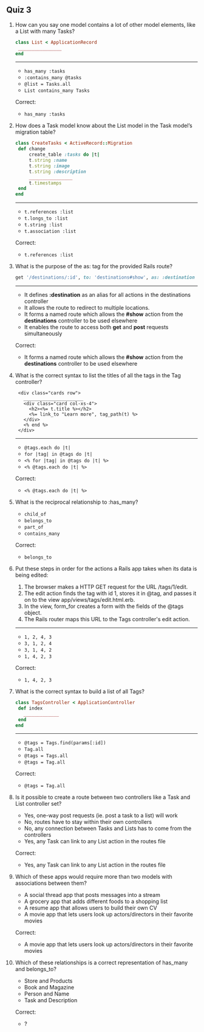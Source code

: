 ## Quiz 3

1. How can you say one model contains a lot of other model elements, like a List with many Tasks?

   ```ruby
   class List < ApplicationRecord
    ________________
   end
   ```

   ***

   - `has_many :tasks`
   - `:contains_many @tasks`
   - `@list = Tasks.all`
   - `List contains_many Tasks`

   Correct:

   - `has_many :tasks`

2. How does a Task model know about the List model in the Task model’s migration table?

   ```ruby
   class CreateTasks < ActiveRecord::Migration
    def change
        create_table :tasks do |t|
        t.string :name
        t.string :image
        t.string :description
        ________________
        t.timestamps
    end
   end
   ```

   ***

   - `t.references :list`
   - `t.longs_to :list`
   - `t.string :list`
   - `t.association :list`

   Correct:

   - `t.references :list`

3. What is the purpose of the as: tag for the provided Rails route?

   ```ruby
   get '/destinations/:id', to: 'destinations#show', as: :destination
   ```

   ***

   - It defines **:destination** as an alias for all actions in the destinations controller
   - It allows the route to redirect to multiple locations.
   - It forms a named route which allows the **#show** action from the **destinations** controller to be used elsewhere
   - It enables the route to access both **get** and **post** requests simultaneously

   Correct:

   - It forms a named route which allows the **#show** action from the **destinations** controller to be used elsewhere

4. What is the correct syntax to list the titles of all the tags in the Tag controller?

   ```erb
    <div class="cards row">
      ______________________
      <div class="card col-xs-4">
        <h2><%= t.title %></h2>
        <%= link_to "Learn more", tag_path(t) %>
      </div>
      <% end %>
    </div>
   ```

   ***

   - `@tags.each do |t|`
   - `for |tag| in @tags do |t|`
   - `<% for |tag| in @tags do |t| %>`
   - `<% @tags.each do |t| %>`

   Correct:

   - `<% @tags.each do |t| %>`

5. What is the reciprocal relationship to :has_many?

   - `child_of`
   - `belongs_to`
   - `part_of`
   - `contains_many`

   Correct:

   - `belongs_to`

6. Put these steps in order for the actions a Rails app takes when its data is being edited:

   1. The browser makes a HTTP GET request for the URL /tags/1/edit.
   2. The edit action finds the tag with id 1, stores it in @tag, and passes it on to the view app/views/tags/edit.html.erb.
   3. In the view, form_for creates a form with the fields of the @tags object.
   4. The Rails router maps this URL to the Tags controller's edit action.

   ***

   - `1, 2, 4, 3`
   - `3, 1, 2, 4`
   - `3, 1, 4, 2`
   - `1, 4, 2, 3`

   Correct:

   - `1, 4, 2, 3`

7. What is the correct syntax to build a list of all Tags?

   ```ruby
   class TagsController < ApplicationController
    def index
      _____________
    end
   end
   ```

   ***

   - `@tags = Tags.find(params[:id])`
   - `Tag.all`
   - `@tags = Tags.all`
   - `@tags = Tag.all`

   Correct:

   - `@tags = Tag.all`

8. Is it possible to create a route between two controllers like a Task and List controller set?

   - Yes, one-way post requests (ie. post a task to a list) will work
   - No, routes have to stay within their own controllers
   - No, any connection between Tasks and Lists has to come from the controllers
   - Yes, any Task can link to any List action in the routes file

   Correct:

   - Yes, any Task can link to any List action in the routes file

9. Which of these apps would require more than two models with associations between them?

   - A social thread app that posts messages into a stream
   - A grocery app that adds different foods to a shopping list
   - A resume app that allows users to build their own CV
   - A movie app that lets users look up actors/directors in their favorite movies

   Correct:

   - A movie app that lets users look up actors/directors in their favorite movies

10. Which of these relationships is a correct representation of has_many and belongs_to?

    - Store and Products
    - Book and Magazine
    - Person and Name
    - Task and Description

    Correct:

    - ?
